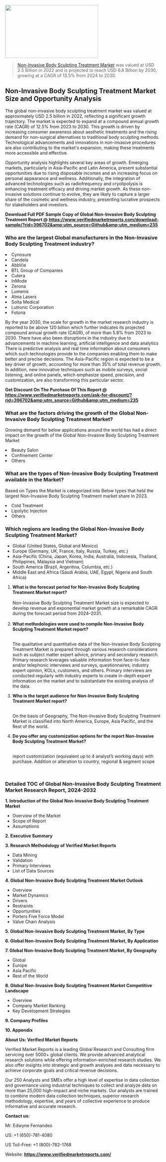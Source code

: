 <img src="https://ffe5etoiles.com/wp-content/uploads/2024/12/MST1-300x171.png" alt="" width="300" height="171" class="alignnone size-medium wp-image-20088" /><blockquote><p><p><a href="https://www.verifiedmarketreports.com/download-sample/?rid=396702&utm_source=Github&utm_medium=235" target="_blank">Non-Invasive Body Sculpting Treatment Market</a> was valued at USD 2.5 Billion in 2022 and is projected to reach USD 6.8 Billion by 2030, growing at a CAGR of 13.5% from 2024 to 2030.</p></blockquote><p><h2>Non-Invasive Body Sculpting Treatment Market Size and Opportunity Analysis</h2><p>The global non-invasive body sculpting treatment market was valued at approximately USD 2.5 billion in 2022, reflecting a significant growth trajectory. The market is expected to expand at a compound annual growth rate (CAGR) of 12.5% from 2023 to 2030. This growth is driven by increasing consumer awareness about aesthetic treatments and the rising demand for non-surgical alternatives to traditional body sculpting methods. Technological advancements and innovations in non-invasive procedures are also contributing to the market's expansion, making these treatments more accessible and effective.</p><p>Opportunity analysis highlights several key areas of growth. Emerging markets, particularly in Asia-Pacific and Latin America, present substantial opportunities due to rising disposable incomes and an increasing focus on personal appearance and wellness. Additionally, the integration of advanced technologies such as radiofrequency and cryolipolysis is enhancing treatment efficacy and driving market growth. As these non-invasive solutions continue to evolve, they are likely to capture a larger share of the cosmetic and wellness industry, presenting lucrative prospects for stakeholders and investors.</p></p><p class=""><strong>Download Full PDF Sample Copy of Global Non-Invasive Body Sculpting Treatment Report @ <a href="https://www.verifiedmarketreports.com/download-sample/?rid=396702&amp;utm_source=Github&amp;utm_medium=235" target="_blank">https://www.verifiedmarketreports.com/download-sample/?rid=396702&amp;utm_source=Github&amp;utm_medium=235</a></strong></p><h3 id="" class="">Who are the largest Global manufacturers in the Non-Invasive Body Sculpting Treatment industry?</h3><p><li>Cynosure</li><li> Candela</li><li> AbbVie</li><li> BTL Group of Companies</li><li> Cutera</li><li> InMode</li><li> Zerona</li><li> Lumenis</li><li> Alma Lasers</li><li> Solta Medical</li><li> Lutronic Corporation</li><li> Fotona</li></p><div class=""><div class="" dir="" data-message-author-role="" data-message-id="" data-message-model-slug=""><div class=""><div class=""><div class=""><div class="" dir="" data-message-author-role="" data-message-id="" data-message-model-slug=""><div class=""><div class=""><p>By the year 2030, the scale for growth in the market research industry is reported to be above 120 billion which further indicates its projected compound annual growth rate (CAGR), of more than 5.8% from 2023 to 2030. There have also been disruptions in the industry due to advancements in machine learning, artificial intelligence and data analytics There is predictive analysis and real time information about consumers which such technologies provide to the companies enabling them to make better and precise decisions. The Asia-Pacific region is expected to be a key driver of growth, accounting for more than 35% of total revenue growth. In addition, new innovative techniques such as mobile surveys, social listening, and online panels, which emphasize speed, precision, and customization, are also transforming this particular sector.</p><p><strong>Get Discount On The Purchase Of This Report @&nbsp; <a href="https://www.verifiedmarketreports.com/ask-for-discount/?rid=396702&amp;utm_source=Github&amp;utm_medium=235" target="_blank">https://www.verifiedmarketreports.com/ask-for-discount/?rid=396702&amp;utm_source=Github&amp;utm_medium=235</a></strong></p></div></div></div></div></div></div></div></div><h3 id="" class="">What are the factors driving the growth of the Global Non-Invasive Body Sculpting Treatment Market?</h3><p id="" class="">Growing demand for below applications around the world has had a direct impact on the growth of the Global Non-Invasive Body Sculpting Treatment Market</p><p id="" class=""><li>Beauty Salon</li><li> Confinement Center</li><li> Others</li></p><h3 id="" class="">What are the types of Non-Invasive Body Sculpting Treatment available in the Market?</h3><p id="" class="">Based on Types the Market is categorized into Below types that held the largest Non-Invasive Body Sculpting Treatment market share In 2023.</p><p id="" class=""><li>Cold Treatment</li><li> Lipolytic Injection</li><li> Others</li></p><h3 id="" class="">Which regions are leading the Global Non-Invasive Body Sculpting Treatment Market?</h3><ul><li>Global (United States, Global and Mexico)</li><li>Europe (Germany, UK, France, Italy, Russia, Turkey, etc.)</li><li>Asia-Pacific (China, Japan, Korea, India, Australia, Indonesia, Thailand, Philippines, Malaysia and Vietnam)</li><li>South America (Brazil, Argentina, Columbia, etc.)</li><li>Middle East and Africa (Saudi Arabia, UAE, Egypt, Nigeria and South Africa)</li></ul><p><ol><li><strong>What is the forecast period for Non-Invasive Body Sculpting Treatment Market report?<br /></strong><br /><span data-sheets-root="1" data-sheets-value="{&quot;1&quot;:2,&quot;2&quot;:&quot;XXXX size is expected to develop revenue and exponential market growth at a remarkable CAGR during the forecast period from 2024&ndash;2030.&quot;}" data-sheets-userformat="{&quot;2&quot;:12674,&quot;4&quot;:{&quot;1&quot;:2,&quot;2&quot;:16776960},&quot;10&quot;:2,&quot;11&quot;:0,&quot;15&quot;:&quot;Arial&quot;,&quot;16&quot;:12}">Non-Invasive Body Sculpting Treatment Market size is expected to develop revenue and exponential market growth at a remarkable CAGR during the forecast period from 2024&ndash;2031.</span><br /><br /></li><li><strong>What methodologies were used to compile Non-Invasive Body Sculpting Treatment Market report?<br /><br /></strong><p>The qualitative and quantitative data of the&nbsp;Non-Invasive Body Sculpting Treatment Market is prepared through various research considerations such as subject matter expert advice, primary and secondary research. Primary research leverages valuable information from face-to-face and/or telephonic interviews and surveys, questionnaires, industry expert opinion, KOLs, customers, and others. Primary interviews are conducted regularly with industry experts to create in-depth expert information on the market and to substantiate the existing analysis of the data.&nbsp;</p></li><li><strong>Who is the target audience for Non-Invasive Body Sculpting Treatment Market report?<br /><br /></strong><p>On the basis of Geography, The&nbsp;Non-Invasive Body Sculpting Treatment Market is classified into North America, Europe, Asia Pacific, and the Rest of the world.</p></li><li><strong>Do you offer any customization options for the report Non-Invasive Body Sculpting Treatment Market?<br /><br /></strong><p>report customization (equivalent up to 4 analyst&rsquo;s working days) with purchase. Addition or alteration to country, regional &amp; segment scope</p><p>&nbsp;</p></li></ol></p><h3 id="" class="">Detailed TOC of Global Non-Invasive Body Sculpting Treatment Market Research Report, 2024-2032</h3><p id="" class=""><strong>1. Introduction of the Global Non-Invasive Body Sculpting Treatment Market</strong></p><ul><li>Overview of the Market</li><li>Scope of Report</li><li>Assumptions</li></ul><p id="" class=""><strong>2. Executive Summary</strong></p><p id="" class=""><strong>3. Research Methodology of&nbsp;Verified Market Reports</strong></p><ul><li>Data Mining</li><li>Validation</li><li>Primary Interviews</li><li>List of Data Sources</li></ul><p id="" class=""><strong>4. Global Non-Invasive Body Sculpting Treatment Market Outlook</strong></p><ul><li>Overview</li><li>Market Dynamics</li><li>Drivers</li><li>Restraints</li><li>Opportunities</li><li>Porters Five Force Model</li><li>Value Chain Analysis</li></ul><p id="" class=""><strong>5. Global Non-Invasive Body Sculpting Treatment Market, By&nbsp;Type</strong></p><p id="" class=""><strong>6. Global Non-Invasive Body Sculpting Treatment Market, By Application</strong></p><p id="" class=""><strong>7. Global Non-Invasive Body Sculpting Treatment Market, By Geography</strong></p><ul><li>Global</li><li>Europe</li><li>Asia Pacific</li><li>Rest of the World</li></ul><p id="" class=""><strong>8. Global Non-Invasive Body Sculpting Treatment Market Competitive Landscape</strong></p><ul><li>Overview</li><li>Company Market Ranking</li><li>Key Development Strategies</li></ul><p id="" class=""><strong>9. Company Profiles</strong></p><p id="" class=""><strong>10. Appendix</strong></p><p id="" class=""><strong>About Us: Verified Market Reports</strong></p><p id="" class="">Verified Market Reports is a leading Global Research and Consulting firm servicing over 5000+ global clients. We provide advanced analytical research solutions while offering information-enriched research studies. We also offer insights into strategic and growth analyses and data necessary to achieve corporate goals and critical revenue decisions.</p><p id="" class="">Our 250 Analysts and SMEs offer a high level of expertise in data collection and governance using industrial techniques to collect and analyze data on more than 25,000 high-impact and niche markets. Our analysts are trained to combine modern data collection techniques, superior research methodology, expertise, and years of collective experience to produce informative and accurate research.</p><p id="" class=""><strong>Contact us:</strong></p><p id="" class="">Mr. Edwyne Fernandes</p><p id="" class="">US: +1 (650)-781-4080</p><p id="" class="">US Toll-Free: +1 (800)-782-1768</p><p id="" class="">Website: <a target="" data-test-app-aware-link=""><strong>https://www.verifiedmarketreports.com/</strong></a></p>
